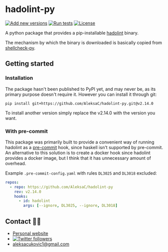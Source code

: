 # hadolint-py

[![Add new versions](https://github.com/AleksaC/hadolint-py/actions/workflows/add-new-versions.yml/badge.svg)](https://github.com/AleksaC/hadolint-py/actions/workflows/add-new-versions.yml)
[![Run tests](https://github.com/AleksaC/hadolint-py/actions/workflows/tests.yml/badge.svg)](https://github.com/AleksaC/hadolint-py/actions/workflows/tests.yml)
[![License](https://img.shields.io/badge/License-MIT-green.svg)](LICENSE)

A python package that provides a pip-installable
[hadolint](https://github.com/hadolint/hadolint) binary.

The mechanism by which the binary is downloaded is basically copied from
[shellcheck-py](https://github.com/shellcheck-py/shellcheck-py).

## Getting started

### Installation

The package hasn't been published to PyPI yet, and may never be, as its primary
purpose doesn't require it. However you can install it through git:

```shell script
pip install git+https://github.com/AleksaC/hadolint-py.git@v2.14.0
```

To install another version simply replace the v2.14.0 with the version you want.

### With pre-commit

This package was primarily built to provide a convenient way of running hadolint
as a [pre-commit](https://pre-commit.com) hook, since haskell isn't supported by
pre-commit. An alternative to this solution is to create a docker hook since
hadolint provides a docker image, but I think that it has unnecessary amount of overhead.

Example `.pre-commit-config.yaml` with rules `DL3025` and `DL3018` excluded:

```yaml
repos:
  - repo: https://github.com/AleksaC/hadolint-py
    rev: v2.14.0
    hooks:
      - id: hadolint
        args: [--ignore, DL3025, --ignore, DL3018]
```

## Contact 🙋‍♂️

-   [Personal website](https://aleksac.me)
-   <a target="_blank" href="http://twitter.com/aleksa_c_"><img alt='Twitter followers' src="https://img.shields.io/twitter/follow/aleksa_c_.svg?style=social"></a>
-   aleksacukovic1@gmail.com
